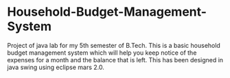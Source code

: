 # Household-Budget-Management-System
Project of java lab for my 5th semester of B.Tech.
This is a basic household budget management system which will help you keep notice of the expenses for a month and the balance that is left.
This has been designed in java swing using eclipse mars 2.0.
